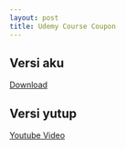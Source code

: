 ```yaml
---
layout: post
title: Udemy Course Coupon
---
```


## Versi aku
[Download](https://drive.google.com/open?id=1XGg7IHYBVjvqczIWKyfIpKwZ4Hbn5zB2 "Gdrive")

## Versi yutup
[Youtube Video](https://youtu.be/jiG87P-CyGY?t=73 "Youtube")